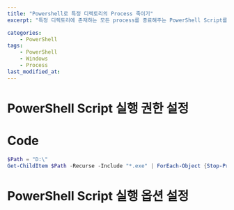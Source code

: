 ```yaml
---
title: "Powershell로 특정 디렉토리의 Process 죽이기"
excerpt: "특정 디렉토리에 존재하는 모든 process를 종료해주는 PowerShell Script를 만들어봅시다."

categories:
    - PowerShell
tags:
    - PowerShell
    - Windows
    - Process
last_modified_at: 
---
```


# PowerShell Script 실행 권한 설정

# Code
```PowerShell
$Path = "D:\"
Get-ChildItem $Path -Recurse -Include "*.exe" | ForEach-Object {Stop-Process -Name $_.BaseName}
```

# PowerShell Script 실행 옵션 설정